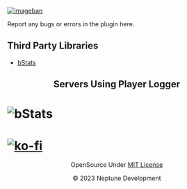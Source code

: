 [![imageban](https://i6.imageban.ru/out/2023/12/03/069a20992e75b4ddb2ee176f1b640cf9.png)]()

Report any bugs or errors in the plugin here.

## Third Party Libraries
* [bStats](https://bstats.org)

<h2 align="center">Servers Using Player Logger</h2>

# ![bStats](https://bstats.org/signatures/bukkit/Player%20Logger.svg)
# [![ko-fi](https://ko-fi.com/img/githubbutton_sm.svg)](https://ko-fi.com/V7V3E5ZSM)

<p align=center>OpenSource Under <a href="https://github.com/COMP-HACK/PlayerLogger/blob/main/LICENSE.md"> MIT License</a> </p>
<p align=center>© 2023 Neptune Development</p>


